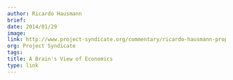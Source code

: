 ```yaml
---
author: Ricardo Hausmann
brief:
date: 2014/01/29
image:
link: http://www.project-syndicate.org/commentary/ricardo-hausmann-proposes-an-alternative-approach-to-economic-development-based-on-how-the-human-brain-functions
org: Project Syndicate
tags:
title: A Brain's View of Economics
type: link
---
```

